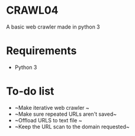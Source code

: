 # CRAWL04
A basic web crawler made in python 3

# Requirements
* Python 3

# To-do list
* ~Make iterative web crawler ~
* ~Make sure repeated URLs aren't saved~
* ~Offload URLS to text file ~
* ~Keep the URL scan to the domain requested~
